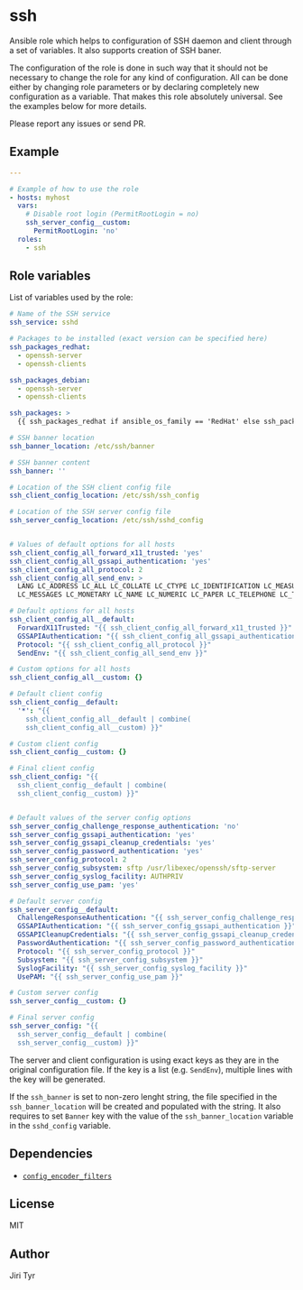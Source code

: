 ssh
===

Ansible role which helps to configuration of SSH daemon and client
through a set of variables. It also supports creation of SSH baner.

The configuration of the role is done in such way that it should not be necessary
to change the role for any kind of configuration. All can be done either by
changing role parameters or by declaring completely new configuration as a
variable. That makes this role absolutely universal. See the examples below for
more details.

Please report any issues or send PR.


Example
-------

```yaml
---

# Example of how to use the role
- hosts: myhost
  vars:
    # Disable root login (PermitRootLogin = no)
    ssh_server_config__custom:
      PermitRootLogin: 'no'
  roles:
    - ssh
```


Role variables
--------------

List of variables used by the role:

```yaml
# Name of the SSH service
ssh_service: sshd

# Packages to be installed (exact version can be specified here)
ssh_packages_redhat:
  - openssh-server
  - openssh-clients

ssh_packages_debian:
  - openssh-server
  - openssh-clients

ssh_packages: >
  {{ ssh_packages_redhat if ansible_os_family == 'RedHat' else ssh_packages_debian }}

# SSH banner location
ssh_banner_location: /etc/ssh/banner

# SSH banner content
ssh_banner: ''

# Location of the SSH client config file
ssh_client_config_location: /etc/ssh/ssh_config

# Location of the SSH server config file
ssh_server_config_location: /etc/ssh/sshd_config


# Values of default options for all hosts
ssh_client_config_all_forward_x11_trusted: 'yes'
ssh_client_config_all_gssapi_authentication: 'yes'
ssh_client_config_all_protocol: 2
ssh_client_config_all_send_env: >
  LANG LC_ADDRESS LC_ALL LC_COLLATE LC_CTYPE LC_IDENTIFICATION LC_MEASUREMENT
  LC_MESSAGES LC_MONETARY LC_NAME LC_NUMERIC LC_PAPER LC_TELEPHONE LC_TIME

# Default options for all hosts
ssh_client_config_all__default:
  ForwardX11Trusted: "{{ ssh_client_config_all_forward_x11_trusted }}"
  GSSAPIAuthentication: "{{ ssh_client_config_all_gssapi_authentication }}"
  Protocol: "{{ ssh_client_config_all_protocol }}"
  SendEnv: "{{ ssh_client_config_all_send_env }}"

# Custom options for all hosts
ssh_client_config_all__custom: {}

# Default client config
ssh_client_config__default:
  '*': "{{
    ssh_client_config_all__default | combine(
    ssh_client_config_all__custom) }}"

# Custom client config
ssh_client_config__custom: {}

# Final client config
ssh_client_config: "{{
  ssh_client_config__default | combine(
  ssh_client_config__custom) }}"


# Default values of the server config options
ssh_server_config_challenge_response_authentication: 'no'
ssh_server_config_gssapi_authentication: 'yes'
ssh_server_config_gssapi_cleanup_credentials: 'yes'
ssh_server_config_password_authentication: 'yes'
ssh_server_config_protocol: 2
ssh_server_config_subsystem: sftp /usr/libexec/openssh/sftp-server
ssh_server_config_syslog_facility: AUTHPRIV
ssh_server_config_use_pam: 'yes'

# Default server config
ssh_server_config__default:
  ChallengeResponseAuthentication: "{{ ssh_server_config_challenge_response_authentication }}"
  GSSAPIAuthentication: "{{ ssh_server_config_gssapi_authentication }}"
  GSSAPICleanupCredentials: "{{ ssh_server_config_gssapi_cleanup_credentials }}"
  PasswordAuthentication: "{{ ssh_server_config_password_authentication }}"
  Protocol: "{{ ssh_server_config_protocol }}"
  Subsystem: "{{ ssh_server_config_subsystem }}"
  SyslogFacility: "{{ ssh_server_config_syslog_facility }}"
  UsePAM: "{{ ssh_server_config_use_pam }}"

# Custom server config
ssh_server_config__custom: {}

# Final server config
ssh_server_config: "{{
  ssh_server_config__default | combine(
  ssh_server_config__custom) }}"
```

The server and client configuration is using exact keys as they are in the
original configuration file. If the key is a list (e.g. `SendEnv`), multiple
lines with the key will be generated.

If the `ssh_banner` is set to non-zero lenght string, the file specified in the
`ssh_banner_location` will be created and populated with the string. It also
requires to set `Banner` key with the value of the `ssh_banner_location` variable
in the `sshd_config` variable.


Dependencies
------------

- [`config_encoder_filters`](https://github.com/jtyr/ansible-config_encoder_filters)


License
-------

MIT


Author
------

Jiri Tyr
